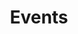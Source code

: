 ---
title: "Events"
draft: false
# page title background image
bg_image: "images/backgrounds/page-background.png"
# meta description
description : "Here is a glimpse of few our events that happened and which are upcoming or ongoing"
---
